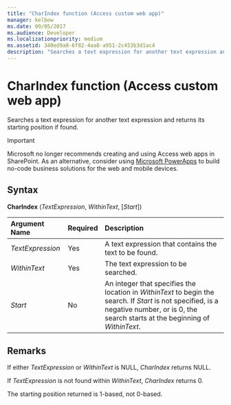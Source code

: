 ```yaml
---
title: "CharIndex function (Access custom web app)" 
manager: kelbow
ms.date: 09/05/2017
ms.audience: Developer 
ms.localizationpriority: medium
ms.assetid: 340ed9a8-6f82-4aa8-a951-2c453b3d1ac4
description: "Searches a text expression for another text expression and returns its starting position if found."
---
```


# CharIndex function (Access custom web app)

Searches a text expression for another text expression and returns its starting position if found.
  
> [!IMPORTANT]
> Microsoft no longer recommends creating and using Access web apps in SharePoint. As an alternative, consider using [Microsoft PowerApps](https://powerapps.microsoft.com/) to build no-code business solutions for the web and mobile devices.
  
## Syntax

**CharIndex** (*TextExpression*, *WithinText*, [*Start*])
  
|**Argument Name**|**Required**|**Description**|
|:-----|:-----|:-----|
| *TextExpression*  <br/> |Yes  <br/> |A text expression that contains the text to be found.  <br/> |
| *WithinText*  <br/> |Yes  <br/> |The text expression to be searched.  <br/> |
| *Start*  <br/> |No  <br/> |An integer that specifies the location in *WithinText* to begin the search. If *Start* is not specified, is a negative number, or is 0, the search starts at the beginning of *WithinText*.  <br/> |

## Remarks

If either *TextExpression*  or *WithinText*  is NULL, *CharIndex* returns NULL.
  
If *TextExpression*  is not found within *WithinText*, *CharIndex* returns 0.
  
The starting position returned is 1-based, not 0-based.
  